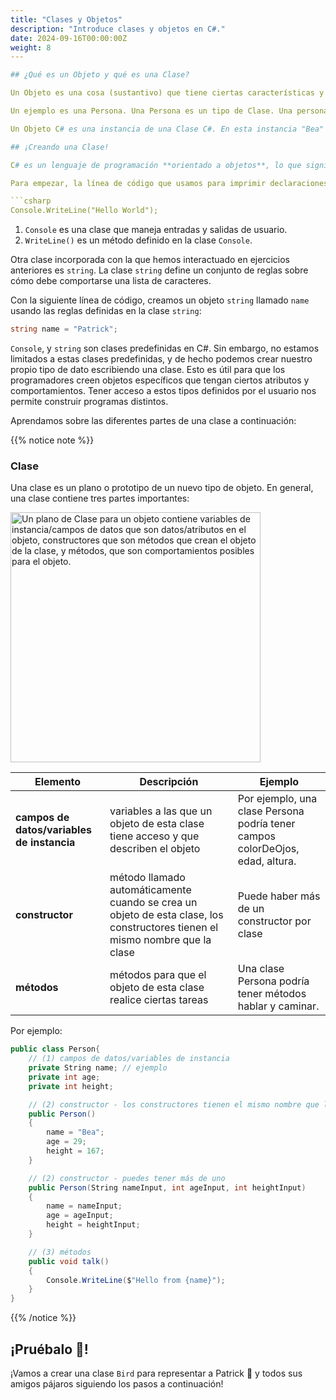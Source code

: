 ```yaml
---
title: "Clases y Objetos"
description: "Introduce clases y objetos en C#."
date: 2024-09-16T00:00:00Z
weight: 8
---

## ¿Qué es un Objeto y qué es una Clase?

Un Objeto es una cosa (sustantivo) que tiene ciertas características y puede realizar ciertas tareas. Una Clase es el plano o definición de ese objeto cuando se crea.

Un ejemplo es una Persona. Una Persona es un tipo de Clase. Una persona puede tener ciertas características que la distinguen de otra persona. Puede tener ojos azules, puede tener 15 años, etc. Una persona también puede realizar ciertas tareas. Puede caminar, puede hablar, etc.

Un Objeto C# es una instancia de una Clase C#. En esta instancia "Bea" es una "Persona". "Bea" tiene ojos marrones. Esta es una propiedad (o campo de datos) de "Bea". "Bea" puede hablar en inglés. "Bea" puede hablar en español. Estos son métodos que "Bea" puede realizar.

## ¡Creando una Clase!

C# es un lenguaje de programación **orientado a objetos**, lo que significa que todo en C# está asociado con un **objeto** y una **clase** (el plano para el objeto).

Para empezar, la línea de código que usamos para imprimir declaraciones desde la actividad 1 es en realidad una llamada a un método de una clase predefinida llamada `System`!

```csharp
Console.WriteLine("Hello World");
```

1. `Console` es una clase que maneja entradas y salidas de usuario.
3. `WriteLine()` es un método definido en la clase `Console`.

Otra clase incorporada con la que hemos interactuado en ejercicios anteriores es `string`. La clase `string` define un conjunto de reglas sobre cómo debe comportarse una lista de caracteres.

Con la siguiente línea de código, creamos un objeto `string` llamado `name` usando las reglas definidas en la clase `string`:

```csharp
string name = "Patrick";
```

`Console`, y `string` son clases predefinidas en C#. Sin embargo, no estamos limitados a estas clases predefinidas, y de hecho podemos crear nuestro propio tipo de dato escribiendo una clase. Esto es útil para que los programadores creen objetos específicos que tengan ciertos atributos y comportamientos. Tener acceso a estos tipos definidos por el usuario nos permite construir programas distintos.

Aprendamos sobre las diferentes partes de una clase a continuación:

{{% notice note %}}
### Clase
Una clase es un plano o prototipo de un nuevo tipo de objeto. En general, una clase contiene tres partes importantes:

<img src="../images/class.png" height="400" alt="Un plano de Clase para un objeto contiene variables de instancia/campos de datos que son datos/atributos en el objeto, constructores que son métodos que crean el objeto de la clase, y métodos, que son comportamientos posibles para el objeto."/> 

**Elemento** | **Descripción** | **Ejemplo**
---|---|---
**campos de datos/variables de instancia** | variables a las que un objeto de esta clase tiene acceso y que describen el objeto | Por ejemplo, una clase Persona podría tener campos colorDeOjos, edad, altura.
**constructor** | método llamado automáticamente cuando se crea un objeto de esta clase, los constructores tienen el mismo nombre que la clase | Puede haber más de un constructor por clase
**métodos** | métodos para que el objeto de esta clase realice ciertas tareas | Una clase Persona podría tener métodos hablar y caminar.

Por ejemplo:

```csharp
public class Person{
    // (1) campos de datos/variables de instancia
    private String name; // ejemplo
    private int age;
    private int height;

    // (2) constructor - los constructores tienen el mismo nombre que la clase
    public Person()
    {
        name = "Bea";
        age = 29;
        height = 167;
    }

    // (2) constructor - puedes tener más de uno
    public Person(String nameInput, int ageInput, int heightInput)
    {
        name = nameInput;
        age = ageInput;
        height = heightInput;
    }

    // (3) métodos
    public void talk()
    {
        Console.WriteLine($"Hello from {name}");
    }
}
```

{{% /notice %}}

## ¡Pruébalo 🐥!

¡Vamos a crear una clase `Bird` para representar a Patrick 🐥 y todos sus amigos pájaros siguiendo los pasos a continuación!

<iframe width="100%" height="475" src="https://dotnetfiddle.net/Widget/O